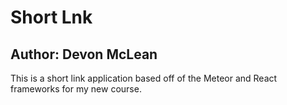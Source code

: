 # Short Lnk

## Author: Devon McLean

This is a short link application based off of the Meteor and React frameworks for my new course.
